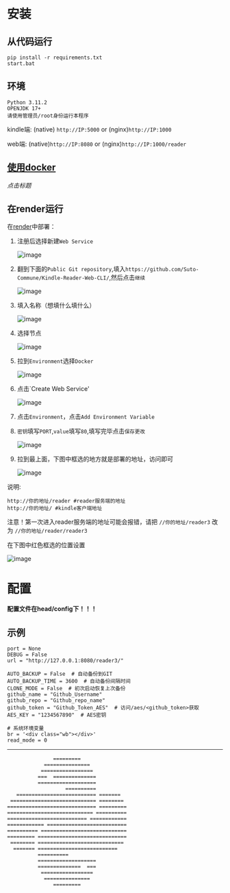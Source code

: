 # 安装

## 从代码运行

```
pip install -r requirements.txt
start.bat
```

## 环境

```
Python 3.11.2
OPENJDK 17+
请使用管理员/root身份运行本程序
```

kindle端: (native) `http://IP:5000` or (nginx)`http://IP:1000`

web端: (native)`http://IP:8080` or (nginx)`http://IP:1000/reader`

## [使用docker](https://hub.docker.com/repository/docker/lolingnatsumi/kindle-reader-web-cli/general)

_点击标题_

## 在render运行

在[render](https://dashboard.render.com/)中部署：

1. 注册后选择新建`Web Service`

   ![image](https://user-images.githubusercontent.com/63963655/213427406-1780a1c8-480a-43f4-822b-4c1379532ef8.png)

2. 翻到下面的`Public Git repository`,填入`https://github.com/Suto-Commune/Kindle-Reader-Web-CLI/`,然后点击`继续`

   ![image](https://user-images.githubusercontent.com/63963655/213428040-af80a7b1-9d89-4ead-81a7-941ac846587d.png)

3. 填入名称（想填什么填什么）

   ![image](https://user-images.githubusercontent.com/63963655/213428416-c61f9ecd-415c-4643-bf95-eda10b1ec8bf.png)

4. 选择节点

   ![image](https://user-images.githubusercontent.com/63963655/213428503-bc47f6af-ed1a-4a07-a044-1826ab5e932a.png)

5. 拉到`Environment`选择`Docker`

   ![image](https://user-images.githubusercontent.com/63963655/213428709-b14667fb-cba1-47f6-aaef-2e702ba9fe14.png)

6. 点击`Create Web Service'

   ![image](https://user-images.githubusercontent.com/63963655/213428841-891c8802-9e92-42b1-b298-d65cc4f3ac6a.png)

7. 点击`Environment`，点击`Add Environment Variable`

8. `密钥`填写`PORT`,`value`填写`80`,填写完毕点击`保存更改`

   ![image](https://user-images.githubusercontent.com/63963655/213429546-1fa1e2bc-ddb2-4a3a-956a-3bc98be75c0e.png)

9. 拉到最上面，下图中框选的地方就是部署的地址，访问即可

   ![image](https://user-images.githubusercontent.com/63963655/213429617-6fad7e1c-f3c1-4a66-9b3a-de9d5c4ed338.png)

说明:

```
http://你的地址/reader #reader服务端的地址
http://你的地址/ #kindle客户端地址
```

注意！第一次进入reader服务端的地址可能会报错，请把
`//你的地址/reader3`
改为
`//你的地址/reader/reader3`

在下图中红色框选的位置设置

![image](https://user-images.githubusercontent.com/63963655/213430327-00319e48-92d4-43bd-854b-d28329f86caa.png)

# 配置

**配置文件在head/config下！！！**

## 示例

```
port = None
DEBUG = False
url = "http://127.0.0.1:8080/reader3/"

AUTO_BACKUP = False  # 自动备份到GIT
AUTO_BACKUP_TIME = 3600  # 自动备份间隔时间
CLONE_MODE = False  # 初次启动恢复上次备份
github_name = "Github_Username"
github_repo = "Github_repo_name"
github_token = "Github_Token_AES"  # 访问/aes/<github_token>获取
AES_KEY = "1234567890"  # AES密钥

# 系统环境变量
br = '<div class="wb"></div>'
read_mode = 0
```


---

```
               =========                  
            ===============               
           =================              
          ===  ==============             
          ===================             
                   ==========             
   ========================== =======     
 ============================ ========    
============================= =========   
============================ ==========   
========================== ============   
============ ==========================   
========== ============================
========= =============================
 ======== ============================
  ======= ==========================
          ==========
          ===================
          ==============  ===
           =================
            ===============
               =========
```


